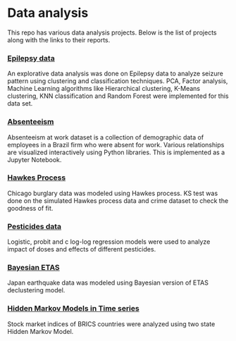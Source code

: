 # Data analysis
This repo has various data analysis projects. Below is the list of projects along with the links to their reports.

### [Epilepsy data](https://github.com/suhasshastry/DataAnalysis/blob/master/Epilepsy/epilepsy.pdf)
An explorative data analysis was done on Epilepsy data to analyze seizure pattern using clustering and classification techniques. PCA, Factor analysis, Machine Learning algorithms like Hierarchical clustering, K-Means clustering, KNN classification and Random Forest were implemented for this data set.

### [Absenteeism](https://nbviewer.jupyter.org/github/suhasshastry/DataAnalysis/blob/master/absenteeism/absenteeism.ipynb)
Absenteeism at work dataset is a collection of demographic data of employees in a Brazil firm who were absent for work. Various relationships are visualized interactively using Python libraries. This is implemented as a Jupyter Notebook.

### [Hawkes Process](https://github.com/suhasshastry/DataAnalysis/blob/master/Hawkes%20process/report/hawkes_report.pdf)
Chicago burglary data was modeled using Hawkes process. KS test was done on the simulated Hawkes process data and
crime dataset to check the goodness of fit.

### [Pesticides data](https://github.com/suhasshastry/DataAnalysis/blob/master/Pesticides/analysis.pdf)
Logistic, probit and c log-log regression models were used to analyze impact of doses and effects of different pesticides.

### [Bayesian ETAS](https://github.com/suhasshastry/DataAnalysis/blob/master/Bayesian%20ETAS/report.pdf)
Japan earthquake data was modeled using Bayesian version of ETAS declustering model.

### [Hidden Markov Models in Time series](https://github.com/suhasshastry/DataAnalysis/blob/master/HMM/report.pdf)
Stock market indices of BRICS countries were analyzed using two state Hidden Markov Model.
